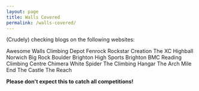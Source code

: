 ```yaml
---
layout: page
title: Walls Covered
permalink: /walls-covered/
---
```


(Crudely) checking blogs on the following websites:

 Awesome Walls
 Climbing Depot
 Fenrock
 Rockstar
 Creation
 The XC
 Highball Norwich
 Big Rock
 Boulder Brighton
 High Sports Brighton
 BMC
 Reading Climbing Centre
 Chimera
 White Spider
 The Climbing Hangar
 The Arch
 Mile End
 The Castle
 The Reach

**Please don't expect this to catch all competitions!**
